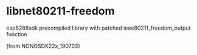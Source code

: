 # libnet80211-freedom
esp8266sdk precompiled library with patched ieee80211_freedom_output function

(from NONOSDK22x_190703)
